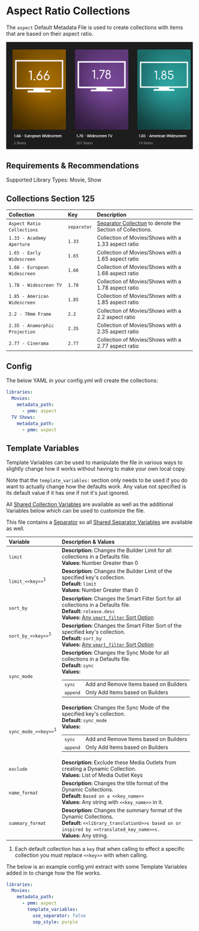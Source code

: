 # Aspect Ratio Collections

The `aspect` Default Metadata File is used to create collections with items that are based on their aspect ratio.

![](../images/aspect.png)

## Requirements & Recommendations

Supported Library Types: Movie, Show

## Collections Section 125

| Collection                     | Key         | Description                                                                 |
|:-------------------------------|:------------|:----------------------------------------------------------------------------|
| `Aspect Ratio  Collections`    | `separator` | [Separator Collection](../separators) to denote the Section of Collections. |
| `1.33 - Academy Aperture`      | `1.33`      | Collection of Movies/Shows with a 1.33 aspect ratio                         |
| `1.65 - Early Widescreen`      | `1.65`      | Collection of Movies/Shows with a 1.65 aspect ratio                         |
| `1.66 - European Widescreen`   | `1.66`      | Collection of Movies/Shows with a 1.66 aspect ratio                         |
| `1.78 - Widescreen TV`         | `1.78`      | Collection of Movies/Shows with a 1.78 aspect ratio                         |
| `1.85 - American Widescreen`   | `1.85`      | Collection of Movies/Shows with a 1.85 aspect ratio                         |
| `2.2 - 70mm Frame`             | `2.2`       | Collection of Movies/Shows with a 2.2 aspect ratio                          |
| `2.35 - Anamorphic Projection` | `2.35`      | Collection of Movies/Shows with a 2.35 aspect ratio                         |
| `2.77 - Cinerama`              | `2.77`      | Collection of Movies/Shows with a 2.77 aspect ratio                         |

## Config

The below YAML in your config.yml will create the collections:

```yaml
libraries:
  Movies:
    metadata_path:
      - pmm: aspect
  TV Shows:
    metadata_path:
      - pmm: aspect
```

## Template Variables

Template Variables can be used to manipulate the file in various ways to slightly change how it works without having to make your own local copy.

Note that the `template_variables:` section only needs to be used if you do want to actually change how the defaults work. Any value not specified is its default value if it has one if not it's just ignored.

All [Shared Collection Variables](../collection_variables) are available as well as the additional Variables below which can be used to customize the file.

This file contains a [Separator](../separators) so all [Shared Separator Variables](../separators.md#shared-separator-variables) are available as well.

| Variable                        | Description & Values                                                                                                                                                                                                                                                                               |
|:--------------------------------|:---------------------------------------------------------------------------------------------------------------------------------------------------------------------------------------------------------------------------------------------------------------------------------------------------|
| `limit`                         | **Description:** Changes the Builder Limit for all collections in a Defaults file.<br>**Values:** Number Greater than 0                                                                                                                                                                            |
| `limit_<<key>>`<sup>1</sup>     | **Description:** Changes the Builder Limit of the specified key's collection.<br>**Default:** `limit`<br>**Values:** Number Greater than 0                                                                                                                                                         |
| `sort_by`                       | **Description:** Changes the Smart Filter Sort for all collections in a Defaults file.<br>**Default:** `release.desc`<br>**Values:** [Any `smart_filter` Sort Option](../../builders/smart.md#sort-options)                                                                               |
| `sort_by_<<key>>`<sup>1</sup>   | **Description:** Changes the Smart Filter Sort of the specified key's collection.<br>**Default:** `sort_by`<br>**Values:** [Any `smart_filter` Sort Option](../../builders/smart.md#sort-options)                                                                                         |
| `sync_mode`                     | **Description:** Changes the Sync Mode for all collections in a Defaults file.<br>**Default:** `sync`<br>**Values:**<table class="clearTable"><tr><td>`sync`</td><td>Add and Remove Items based on Builders</td></tr><tr><td>`append`</td><td>Only Add Items based on Builders</td></tr></table>   |
| `sync_mode_<<key>>`<sup>1</sup> | **Description:** Changes the Sync Mode of the specified key's collection.<br>**Default:** `sync_mode`<br>**Values:**<table class="clearTable"><tr><td>`sync`</td><td>Add and Remove Items based on Builders</td></tr><tr><td>`append`</td><td>Only Add Items based on Builders</td></tr></table>   |
| `exclude`                       | **Description:** Exclude these Media Outlets from creating a Dynamic Collection.<br>**Values:** List of Media Outlet Keys                                                                                                                                                                          |
| `name_format`                   | **Description:** Changes the title format of the Dynamic Collections.<br>**Default:** `Based on a <<key_name>>`<br>**Values:** Any string with `<<key_name>>` in it.                                                                                                                               |
| `summary_format`                | **Description:** Changes the summary format of the Dynamic Collections.<br>**Default:** `<<library_translationU>>s based on or inspired by <<translated_key_name>>s.`<br>**Values:** Any string.                                                                                                   |

1. Each default collection has a `key` that when calling to effect a specific collection you must replace `<<key>>` with when calling.

The below is an example config.yml extract with some Template Variables added in to change how the file works.

```yaml
libraries:
  Movies:
    metadata_path:
      - pmm: aspect
        template_variables:
          use_separator: false
          sep_style: purple
```